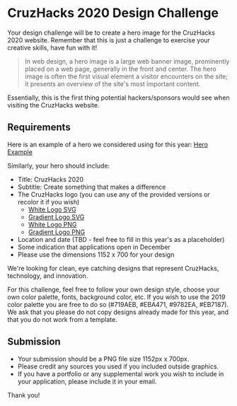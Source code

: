# CruzHacks 2020 Design Challenge

Your design challenge will be to create a hero image for the CruzHacks 2020 website. Remember that this is just a challenge to exercise your creative skills, have fun with it!

> In web design, a hero image is a large web banner image, prominently placed 
> on a web page, generally in the front and center. The hero image is often 
> the first visual element a visitor encounters on the site; it presents an 
> overview of the site's most important content. 

Essentially, this is the first thing potential hackers/sponsors would see when visiting the CruzHacks website. 

## Requirements 
Here is an example of a hero we considered using for this year: [Hero Example](./hero-example.png)

Similarly, your hero should include:
 - Title: CruzHacks 2020
 - Subtitle: Create something that makes a difference
 - The CruzHacks logo (you can use any of the provided versions or recolor it if you wish) 
     - [White Logo SVG](./white-logo.svg)
     - [Gradient Logo SVG](./gradient-logo.svg)
     - [White Logo PNG](./white-logo.png)
     - [Gradient Logo PNG](./gradient-logo.png)
 - Location and date (TBD - feel free to fill in this year's as a placeholder)
 - Some indication that applications open in December
 - Please use the dimensions 1152 x 700 for your design

We're looking for clean, eye catching designs that represent CruzHacks, technology, and innovation.

For this challenge, feel free to follow your own design style, choose your own color palette, fonts, background color, etc. If you wish to use the 2019 color palette you are free to do so (#719AEB, #EBA471, #9782EA, #EB7187). We ask that you please do not copy designs already made for this year, and that you do not work from a template.

## Submission

- Your submission should be a PNG file size 1152px x 700px. 
- Please credit any sources you used if you included outside graphics. 
- If you have a portfolio or any supplemental work you wish to include in your application, please include it in your email.

Thank you!

